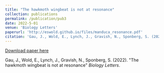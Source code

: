 ```yaml
---
title: "The hawkmoth wingbeat is not at resonance"
collection: publications
permalink: /publication/pub3
date: 2022-5-01
venue: 'Biology Letters'
paperurl: 'http://eswold.github.io/files/manduca_resonance.pdf'
citation: 'Gau, J., Wold, E., Lynch, J., Gravish, N., Sponberg, S. (2022). &quot; The hawkmoth wingbeat is not at resonance &quot; <i>Biology Letters</i>.'
---
```


[Download paper here](http://eswold.github.io/files/passive_tension.pdf)

Gau, J., Wold, E., Lynch, J., Gravish, N., Sponberg, S. (2022). "The hawkmoth wingbeat is not at resonance" <i>Biology Letters</i>.